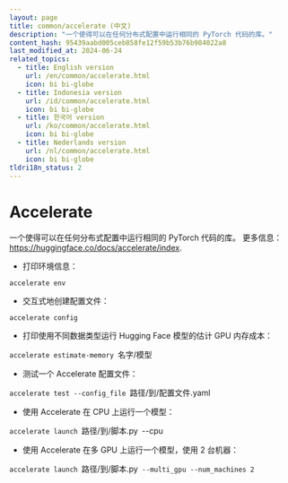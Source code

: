 ```yaml
---
layout: page
title: common/accelerate (中文)
description: "一个使得可以在任何分布式配置中运行相同的 PyTorch 代码的库。"
content_hash: 95439aabd005ceb858fe12f59b53b76b984022a8
last_modified_at: 2024-06-24
related_topics:
  - title: English version
    url: /en/common/accelerate.html
    icon: bi bi-globe
  - title: Indonesia version
    url: /id/common/accelerate.html
    icon: bi bi-globe
  - title: 한국어 version
    url: /ko/common/accelerate.html
    icon: bi bi-globe
  - title: Nederlands version
    url: /nl/common/accelerate.html
    icon: bi bi-globe
tldri18n_status: 2
---
```

# Accelerate

一个使得可以在任何分布式配置中运行相同的 PyTorch 代码的库。
更多信息： <https://huggingface.co/docs/accelerate/index>.

- 打印环境信息：

`accelerate env`

- 交互式地创建配置文件：

`accelerate config`

- 打印使用不同数据类型运行 Hugging Face 模型的估计 GPU 内存成本：

`accelerate estimate-memory `<span class="tldr-var badge badge-pill bg-dark-lm bg-white-dm text-white-lm text-dark-dm font-weight-bold">名字/模型</span>

- 测试一个 Accelerate 配置文件：

`accelerate test --config_file `<span class="tldr-var badge badge-pill bg-dark-lm bg-white-dm text-white-lm text-dark-dm font-weight-bold">路径/到/配置文件.yaml</span>

- 使用 Accelerate 在 CPU 上运行一个模型：

`accelerate launch `<span class="tldr-var badge badge-pill bg-dark-lm bg-white-dm text-white-lm text-dark-dm font-weight-bold">路径/到/脚本.py</span>` `<span class="tldr-var badge badge-pill bg-dark-lm bg-white-dm text-white-lm text-dark-dm font-weight-bold">--cpu</span>

- 使用 Accelerate 在多 GPU 上运行一个模型，使用 2 台机器：

`accelerate launch `<span class="tldr-var badge badge-pill bg-dark-lm bg-white-dm text-white-lm text-dark-dm font-weight-bold">路径/到/脚本.py</span>` --multi_gpu --num_machines 2`
